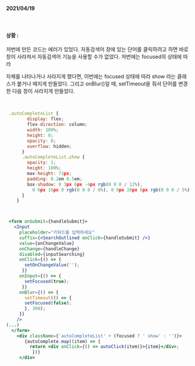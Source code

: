 #### 2021/04/19

<br>

#### 상황 :

저번에 만든 코드는 에러가 있었다. 자동검색어 창에 있는 단어를 클릭하려고 하면 바로 창이 사라져서 자동검색어 기능을 사용할 수가 없었다. 저번에는 focused의 상태에 따라 <div></div> 자체를 나타나거나 사라지게 했다면, 이번에는 focused 상태에 따라 show 라는 클래스가 붙거나 떼지게 만들었다. 그리고 onBlur()일 때, setTimeout을 줘서 단어를 변경한 다음 창이 사라지게 만들었다.

<br>

```jsx
 .autoCompleteList {
        display: flex;
        flex-direction: column;
        width: 100%;
        height: 0;
        opacity: 0;
        overflow: hidden;
      }
      .autoCompleteList.show {
        opacity: 1;
        height: 100%;
        max-height: 71px;
        padding: 0.2em 0.5em;
        box-shadow: 0 3px 6px -4px rgb(0 0 0 / 12%),
          0 6px 16px 0 rgb(0 0 0 / 8%), 0 9px 28px 8px rgb(0 0 0 / 5%);
      }
    }



 <form onSubmit={handleSubmit}>
   <Input
     placeholder="키워드를 입력하세요"
     suffix={<SearchOutlined onClick={handleSubmit} />}
     value={onChangeValue}
     onChange={handleChange}
     disabled={inputSearching}
     onClick={() => {
       setOnChangeValue('');
      }}
     onInput={() => {
       setFocused(true);
      }}
     onBlur={() => {
       setTimeout(() => {
       setFocused(false);
       }, 300);
     }}
    />
(...)
  </form>
    <div className={'autoCompleteList' + (focused ? ' show' : '')}>
       {autoComplete.map((item) => {
         return <div onClick={() => autoClick(item)}>{item}</div>;
          })}
     </div>

```
